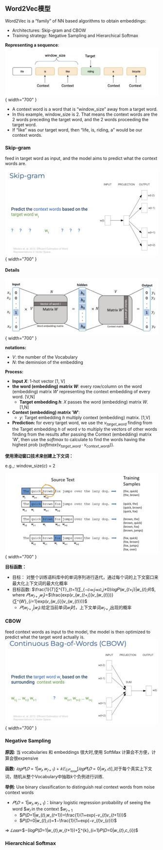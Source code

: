 ## Word2Vec模型

Word2Vec is a “family” of NN based algorithms to obtain embeddings:

- Architectures: Skip-gram and CBOW
- Training strategy: Negative Sampling and Hierarchical Softmax 

**Representing a sequence**:
![这是图片](./img/Word2Vec/Word2Vec_Represent_a_sentence.jpg){ width="700" }

- A context word is a word that is “window_size” away from a target word. 
- In this example, window_size is 2. That means the context words are the 2 words preceding the target word, and the 2 words proceeding the target word.
- If “like” was our target word, then “life, is, riding, a” would be our context words.

### Skip-gram
feed in target word as input, and the model aims to predict what the context words are.

![这是图片](./img/Word2Vec/Word2Vec_Skip-gram_pipeline.jpg){ width="700" }

#### Details

![这是图片](./img/Word2Vec/Word2Vec_Skip-gram_structure.jpg){ width="700" }

**notations:**

- $V$: the number of the Vocabulary
- $N$: the deminsion of the embedding

**Process:**

- **Input $X$**: 1-hot vector [1, V]
- **the word (embedding) matrix $W$**: every row/column on the word (embedding) matrix $W'$ representing the context embedding of every word. [V,N]
    - **Target embedding $h$**: $X$ passes the word (embedding) matrix $W$. [1,N]
- **Context (embedding) matrix $'W'$**:
    - $y$: Target embedding $h$ multiply context (embedding) matrix. [1,V]
- **Prediction:** for every target word, we use the $v_{target\_word}$ finding from the Target embedding $h$ of word $v$ to multiply the vectors of other words finding from the results after passing the Context (embedding) matrix $'W'$, then use the $softmax$ to calculate to find the words having the highest prob ($softmax(v_{target\_word}∙v_{context\_word i})$).

**使用滑动窗口技术来创建上下文词：**

e.g.,: window_size($c$) = 2

![这是图片](./img/Word2Vec/Word2Vec_window_size.jpg){ width="700" }


**目标函数：**

- 目标： 对整个训练语料库中的单词序列进行迭代，通过每个词的上下文窗口来最大化上下文词的最大化概率
- 目标函数: $\frac{1}{𝑇}∑^{T}_{t=1}∑_{−𝑐≪𝑗≪𝑐,𝑗≠0}𝑙𝑜𝑔𝑃(𝑤_{𝑡+𝑗}|𝑤_{𝑡};𝜃)$, where $𝑃(𝑤_{𝑡+𝑗}𝑤_{𝑡})$=$\frac{exp(𝑣_{𝑤_{𝑡+𝑗}}𝑣_{𝑤_{𝑡}})}{∑^{𝑊}_{𝑖=1}exp(𝑣_{𝑤_{i}}𝑣_{𝑤_{𝑡}})}$
    - $𝑃(𝑤_{𝑡+𝑗}|𝑤_{𝑡})$:给定当前单词$𝑤_{𝑡}$时，上下文单词$𝑤_{𝑡+𝑗}$出现的概率

### CBOW
feed context words as input to the model, the model is then optimized to predict what the target word actually is.
![这是图片](./img/Word2Vec/Word2Vec_CBOW_pipeline.jpg){ width="700" }

### Negative Sampling

**原因:** 当 vocabularies 和 embeddings 很大时,使用 SoftMax 计算会不方便，计算会很expensive

**函数:** $𝑙𝑜𝑔𝑃(𝐷=1|𝑤_{𝑡},𝑤_{𝑡+1})+𝑘𝔼_{\hat{c}𝑃_{𝑛𝑜𝑖𝑠𝑒}}[𝑙𝑜𝑔𝑃(𝐷=0|𝑤_{𝑡},𝑐)]$,对于每个真实上下文词，随机从整个Vocabulary中抽取$k$个负例进行训练.

**举例:** Use binary classification to distinguish real context words from noise context words

- $𝑃(𝐷=1|𝑤_{𝑡},𝑤_{𝑡+1})$：binary logistic regression probability of seeing the word $$𝑤_{𝑡}$ in the context $$𝑤_{𝑡+1}$
    - $𝑃(𝐷=1|𝑤_{𝑡},𝑤_{𝑡+1})=\frac{1}{1+exp(−𝑣_{𝑡}𝑣_{𝑡+1})}$
    - $𝑃(𝐷=0|𝑤_{𝑡},𝑐)=𝟏−\frac{1}{1+exp(−𝑣_{𝑡}𝑣_{𝑐})}$


=> $𝐿𝑜𝑠𝑠$=$−(𝑙𝑜𝑔𝑃(𝐷=1|𝑤_{𝑡},𝑤_{𝑡+1})+∑^{k}_{i=1}𝑃(𝐷=0|𝑤_{𝑡},𝑐_{i})$

### Hierarchical Softmax